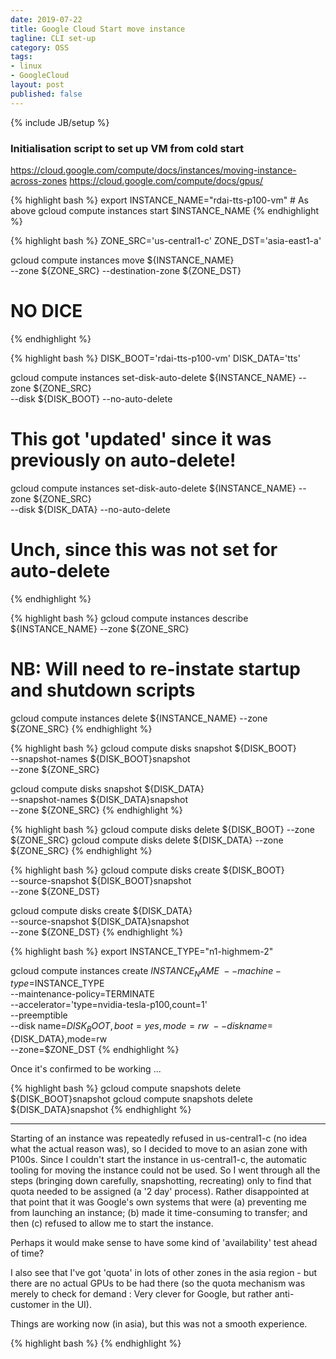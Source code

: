 ```yaml
---
date: 2019-07-22
title: Google Cloud Start move instance
tagline: CLI set-up
category: OSS
tags:
- linux
- GoogleCloud
layout: post
published: false
---
```

{% include JB/setup %}

### Initialisation script to set up VM from cold start

https://cloud.google.com/compute/docs/instances/moving-instance-across-zones
https://cloud.google.com/compute/docs/gpus/


{% highlight bash %}
export INSTANCE_NAME="rdai-tts-p100-vm"  # As above
gcloud compute instances start $INSTANCE_NAME
{% endhighlight %}


{% highlight bash %}
ZONE_SRC='us-central1-c'
ZONE_DST='asia-east1-a'

gcloud compute instances move ${INSTANCE_NAME} \
    --zone ${ZONE_SRC} --destination-zone ${ZONE_DST}
# NO DICE
{% endhighlight %}


{% highlight bash %}
DISK_BOOT='rdai-tts-p100-vm'
DISK_DATA='tts'

gcloud compute instances set-disk-auto-delete ${INSTANCE_NAME} --zone ${ZONE_SRC} \
    --disk ${DISK_BOOT} --no-auto-delete
# This got 'updated' since it was previously on auto-delete!

gcloud compute instances set-disk-auto-delete ${INSTANCE_NAME} --zone ${ZONE_SRC} \
    --disk ${DISK_DATA} --no-auto-delete
# Unch, since this was not set for auto-delete
{% endhighlight %}

{% highlight bash %}
gcloud compute instances describe ${INSTANCE_NAME} --zone ${ZONE_SRC}
# NB: Will need to re-instate startup and shutdown scripts

gcloud compute instances delete ${INSTANCE_NAME} --zone ${ZONE_SRC}
{% endhighlight %}

{% highlight bash %}
gcloud compute disks snapshot ${DISK_BOOT} \
    --snapshot-names ${DISK_BOOT}snapshot \
    --zone ${ZONE_SRC}

gcloud compute disks snapshot ${DISK_DATA} \
    --snapshot-names ${DISK_DATA}snapshot \
    --zone ${ZONE_SRC}
{% endhighlight %}



{% highlight bash %}
gcloud compute disks delete ${DISK_BOOT} --zone ${ZONE_SRC}
gcloud compute disks delete ${DISK_DATA} --zone ${ZONE_SRC}
{% endhighlight %}

{% highlight bash %}
gcloud compute disks create ${DISK_BOOT} \
    --source-snapshot ${DISK_BOOT}snapshot \
    --zone ${ZONE_DST}
    
gcloud compute disks create ${DISK_DATA} \
    --source-snapshot ${DISK_DATA}snapshot \
    --zone ${ZONE_DST}
{% endhighlight %}

{% highlight bash %}
export INSTANCE_TYPE="n1-highmem-2"

gcloud compute instances create $INSTANCE_NAME \
        --machine-type=$INSTANCE_TYPE \
        --maintenance-policy=TERMINATE \
        --accelerator='type=nvidia-tesla-p100,count=1' \
        --preemptible \
        --disk name=${DISK_BOOT},boot=yes,mode=rw \
        --disk name=${DISK_DATA},mode=rw \
        --zone=$ZONE_DST
{% endhighlight %}

Once it's confirmed to be working ...

{% highlight bash %}
gcloud compute snapshots delete ${DISK_BOOT}snapshot
gcloud compute snapshots delete ${DISK_DATA}snapshot
{% endhighlight %}


-----------
Starting of an instance was repeatedly refused in us-central1-c (no idea what the actual reason was), so I decided to move to an asian zone with P100s.  Since I couldn't start the instance in us-central1-c, the automatic tooling for moving the instance could not be used.  So I went through all the steps (bringing down carefully, snapshotting, recreating) only to find that quota needed to be assigned (a '2 day' process).  Rather disappointed at that point that it was Google's own systems that were (a) preventing me from launching an instance; (b) made it time-consuming to transfer; and then (c) refused to allow me to start the instance.

Perhaps it would make sense to have some kind of 'availability' test ahead of time?

I also see that I've got 'quota' in lots of other zones in the asia region - but there are no actual GPUs to be had there (so the quota mechanism was merely to check for demand : Very clever for Google, but rather anti-customer in the UI).

Things are working now (in asia), but this was not a smooth experience.



{% highlight bash %}
{% endhighlight %}

